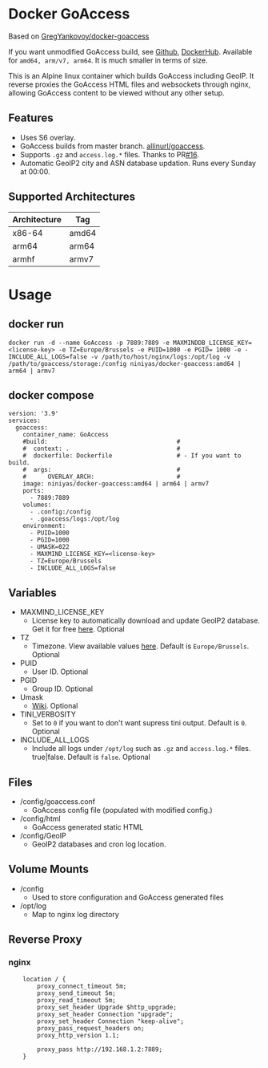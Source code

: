 # Docker GoAccess

Based on [GregYankovoy/docker-goaccess](https://github.com/GregYankovoy/docker-goaccess)

If you want unmodified GoAccess build,
see [Github](https://github.com/NiNiyas/goaccess), [DockerHub](https://hub.docker.com/r/niniyas/goaccess). Available
for `amd64, arm/v7, arm64`.
It is much smaller in terms of size.

This is an Alpine linux container which builds GoAccess including GeoIP. It reverse proxies the GoAccess HTML files and
websockets through nginx, allowing GoAccess content to be viewed without any other setup.

## Features

- Uses S6 overlay.
- GoAccess builds from master branch. [allinurl/goaccess](https://github.com/allinurl/goaccess/tree/master).
- Supports `.gz` and `access.log.*` files. Thanks to PR[#16](https://github.com/GregYankovoy/docker-goaccess/pull/16).
- Automatic GeoIP2 city and ASN database updation. Runs every Sunday at 00:00.

## Supported Architectures

| Architecture | Tag   |
|--------------|-------|
| x86-64       | amd64 |
| arm64        | arm64 |
| armhf        | armv7 |

# Usage

## docker run

```
docker run -d --name GoAccess -p 7889:7889 -e MAXMINDDB_LICENSE_KEY=<license-key> -e TZ=Europe/Brussels -e PUID=1000 -e PGID= 1000 -e - INCLUDE_ALL_LOGS=false -v /path/to/host/nginx/logs:/opt/log -v /path/to/goaccess/storage:/config niniyas/docker-goaccess:amd64 | arm64 | armv7
```

## docker compose

```
version: '3.9'
services:
  goaccess:
    container_name: GoAccess
    #build:                                    #
    #  context: .                              #
    #  dockerfile: Dockerfile                  # - If you want to build.
    #  args:                                   #
    #      OVERLAY_ARCH:                       #
    image: niniyas/docker-goaccess:amd64 | arm64 | armv7
    ports:
      - 7889:7889
    volumes:
      - .config:/config
      - .goaccess/logs:/opt/log
    environment:
      - PUID=1000
      - PGID=1000
      - UMASK=022
      - MAXMIND_LICENSE_KEY=<license-key>
      - TZ=Europe/Brussels
      - INCLUDE_ALL_LOGS=false
```

## Variables

- MAXMIND_LICENSE_KEY
    - License key to automatically download and update GeoIP2 database. Get it for
      free [here](https://www.maxmind.com/en/accounts/license-key). Optional
- TZ
    - Timezone. View available values [here](https://en.wikipedia.org/wiki/List_of_tz_database_time_zones). Default
      is `Europe/Brussels`. Optional
- PUID
    - User ID. Optional
- PGID
    - Group ID. Optional
- Umask
    - [Wiki](https://en.wikipedia.org/wiki/Umask). Optional
- TINI_VERBOSITY
    - Set to `0` if you want to don't want supress tini output. Default is `0`. Optional
- INCLUDE_ALL_LOGS
    - Include all logs under `/opt/log` such as `.gz` and `access.log.*` files. true|false. Default is `false`. Optional

## Files

- /config/goaccess.conf
    - GoAccess config file (populated with modified config.)
- /config/html
    - GoAccess generated static HTML
- /config/GeoIP
    - GeoIP2 databases and cron log location.

## Volume Mounts

- /config
    - Used to store configuration and GoAccess generated files
- /opt/log
    - Map to nginx log directory

## Reverse Proxy

### nginx

```
    location / {
        proxy_connect_timeout 5m;
        proxy_send_timeout 5m;
        proxy_read_timeout 5m;
        proxy_set_header Upgrade $http_upgrade;
        proxy_set_header Connection "upgrade";
        proxy_set_header Connection "keep-alive";
        proxy_pass_request_headers on;
        proxy_http_version 1.1;

        proxy_pass http://192.168.1.2:7889;
    }
```
